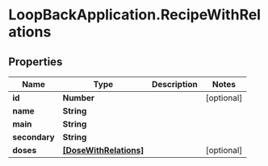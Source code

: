 # LoopBackApplication.RecipeWithRelations

## Properties

Name | Type | Description | Notes
------------ | ------------- | ------------- | -------------
**id** | **Number** |  | [optional] 
**name** | **String** |  | 
**main** | **String** |  | 
**secondary** | **String** |  | 
**doses** | [**[DoseWithRelations]**](DoseWithRelations.md) |  | [optional] 


